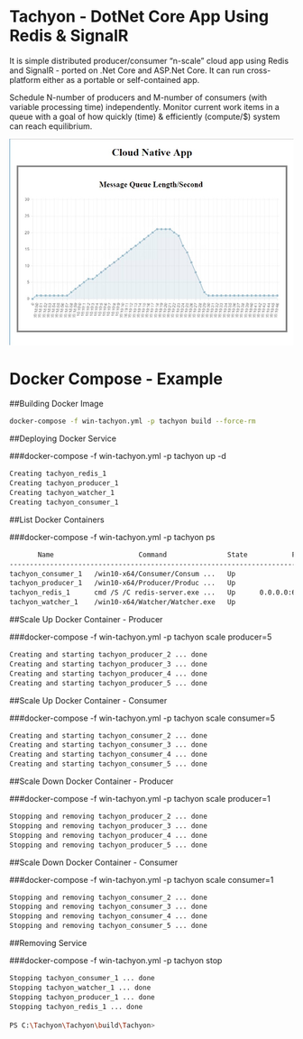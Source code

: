 # Tachyon - DotNet Core App Using Redis & SignalR

It is simple distributed producer/consumer “n-scale” cloud app using Redis and SignalR - ported on .Net Core and ASP.Net Core. It can run cross-platform either as a portable or self-contained app. 

Schedule N-number of producers and M-number of consumers (with variable processing time) independently. Monitor current work items in a queue with a goal of how quickly (time) & efficiently (compute/$) system can reach equilibrium.

![alt tag](https://github.com/uday31in/Tachyon/blob/master/Tachyon.jpg)

# Docker Compose - Example

##Building Docker Image

```sh
docker-compose -f win-tachyon.yml -p tachyon build --force-rm
```

##Deploying Docker Service

###docker-compose -f win-tachyon.yml -p tachyon up -d
```sh
Creating tachyon_redis_1
Creating tachyon_producer_1
Creating tachyon_watcher_1
Creating tachyon_consumer_1
```

##List Docker Containers

###docker-compose -f win-tachyon.yml -p tachyon ps
```sh
       Name                     Command               State           Ports
------------------------------------------------------------------------------------ 
tachyon_consumer_1   /win10-x64/Consumer/Consum ...   Up
tachyon_producer_1   /win10-x64/Producer/Produc ...   Up
tachyon_redis_1      cmd /S /C redis-server.exe ...   Up      0.0.0.0:6379->6379/tcp
tachyon_watcher_1    /win10-x64/Watcher/Watcher.exe   Up

```
##Scale Up Docker Container - Producer

###docker-compose -f win-tachyon.yml -p tachyon scale producer=5

```sh
Creating and starting tachyon_producer_2 ... done
Creating and starting tachyon_producer_3 ... done
Creating and starting tachyon_producer_4 ... done
Creating and starting tachyon_producer_5 ... done
```

##Scale Up Docker Container - Consumer

###docker-compose -f win-tachyon.yml -p tachyon scale consumer=5

```sh
Creating and starting tachyon_consumer_2 ... done
Creating and starting tachyon_consumer_3 ... done
Creating and starting tachyon_consumer_4 ... done
Creating and starting tachyon_consumer_5 ... done
```


##Scale Down Docker Container - Producer

###docker-compose -f win-tachyon.yml -p tachyon scale producer=1

```sh
Stopping and removing tachyon_producer_2 ... done
Stopping and removing tachyon_producer_3 ... done
Stopping and removing tachyon_producer_4 ... done
Stopping and removing tachyon_producer_5 ... done

```

##Scale Down Docker Container - Consumer

###docker-compose -f win-tachyon.yml -p tachyon scale consumer=1
```sh
Stopping and removing tachyon_consumer_2 ... done
Stopping and removing tachyon_consumer_3 ... done
Stopping and removing tachyon_consumer_4 ... done
Stopping and removing tachyon_consumer_5 ... done
```

##Removing Service

###docker-compose -f win-tachyon.yml -p tachyon stop

```sh
Stopping tachyon_consumer_1 ... done
Stopping tachyon_watcher_1 ... done
Stopping tachyon_producer_1 ... done
Stopping tachyon_redis_1 ... done

PS C:\Tachyon\Tachyon\build\Tachyon>

```
